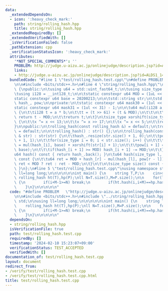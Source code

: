 ```yaml
---
data:
  _extendedDependsOn:
  - icon: ':heavy_check_mark:'
    path: string/rolling_hash.hpp
    title: string/rolling_hash.hpp
  _extendedRequiredBy: []
  _extendedVerifiedWith: []
  _isVerificationFailed: false
  _pathExtension: cpp
  _verificationStatusIcon: ':heavy_check_mark:'
  attributes:
    '*NOT_SPECIAL_COMMENTS*': ''
    PROBLEM: http://judge.u-aizu.ac.jp/onlinejudge/description.jsp?id=ALDS1_14_B
    links:
    - http://judge.u-aizu.ac.jp/onlinejudge/description.jsp?id=ALDS1_14_B
  bundledCode: "#line 1 \"test/rolling_hash.test.cpp\"\n#define PROBLEM   \"http://judge.u-aizu.ac.jp/onlinejudge/description.jsp?id=ALDS1_14_B\"\
    \n\n#include <bits/stdc++.h>\n#line 4 \"string/rolling_hash.hpp\"\n\nclass rolling_hash\
    \ {\npublic:\n\tusing u64 = std::uint_fast64_t;\n\tusing size_type = std::uint_fast32_t;\n\
    \tusing i128 = __int128_t;\n\n\tstatic constexpr u64 MOD = (1uL << 61) - 1;\n\t\
    static constexpr u64 base = 20200213;\n\n\tstd::string str;\n\tstd::vector<u64>\
    \ hash_, pow;\n\nprivate:\n\tstatic constexpr u64 mask30 = (1ul << 30) - 1;\n\t\
    static constexpr u64 mask31 = (1ul << 31) - 1;\n\n\tu64 mul(i128 a, i128 b) const\
    \ {\n\t\ti128 t = a * b;\n\t\tt = (t >> 61) + (t & MOD);\n\t\t\n\t\tif(t >= MOD)\
    \ return t - MOD;\n\t\treturn t;\n\t}\n\tsize_type xorshift(size_type x) const\
    \ {\n\t\tx ^= x << 13;\n\t\tx ^= x >> 17;\n\t\tx ^= x << 5;\n\t\treturn x;\n\t\
    }\n\npublic:\n\trolling_hash(const rolling_hash &) = default;\n\trolling_hash(rolling_hash&&)\
    \ = default;\n\n\trolling_hash() : str() {};\n\n\trolling_hash(const std::string\
    \ & str) : str(str) {\n\t\thash_.resize(str.size() + 1, 0);\n\t\tpow.resize(str.size()\
    \ + 1, 1);\n\t\tfor(size_type i = 0; i < str.size(); i++) {\n\t\t\thash_[i + 1]\
    \ = mul(hash_[i], base) + xorshift(str[i] + 1);\n\t\t\tpow[i + 1] = mul(pow[i],\
    \ base);\n\t\t\tif(hash_[i + 1] >= MOD) hash_[i + 1] -= MOD;\n\t\t}\n\t}\n\n\t\
    u64 hash() const { return hash_.back(); }\n\tu64 hash(size_type l, size_type r)\
    \ const {\n\t\tu64 ret = MOD + hash_[r] - mul(hash_[l], pow[r - l]);\n\t\treturn\
    \ ret < MOD ? ret : ret - MOD;\n\t}\n\t\n\tsize_type size() const { return str.size();\
    \ }\n};\n#line 5 \"test/rolling_hash.test.cpp\"\nusing namespace std;\n\nusing\
    \ ll=long long;\n\n\n\n\n\nint main() {\n    string T,P;\n    cin>>T>>P;\n   \
    \ rolling_hash ht(T),hp(P);\nll N=T.size(),M=P.size();\n\n    for(ll i=0;i<N;i++)\
    \ {\n        if(i+M-1>=N) break;\n        if(ht.hash(i,i+M)==hp.hash(0,M)) cout<<i<<endl;\n\
    \    }\n}\n\n\n\n\n"
  code: "#define PROBLEM   \"http://judge.u-aizu.ac.jp/onlinejudge/description.jsp?id=ALDS1_14_B\"\
    \n\n#include <bits/stdc++.h>\n#include \"../string/rolling_hash.hpp\"\nusing namespace\
    \ std;\n\nusing ll=long long;\n\n\n\n\n\nint main() {\n    string T,P;\n    cin>>T>>P;\n\
    \    rolling_hash ht(T),hp(P);\nll N=T.size(),M=P.size();\n\n    for(ll i=0;i<N;i++)\
    \ {\n        if(i+M-1>=N) break;\n        if(ht.hash(i,i+M)==hp.hash(0,M)) cout<<i<<endl;\n\
    \    }\n}\n\n\n\n\n"
  dependsOn:
  - string/rolling_hash.hpp
  isVerificationFile: true
  path: test/rolling_hash.test.cpp
  requiredBy: []
  timestamp: '2024-02-10 15:23:07+09:00'
  verificationStatus: TEST_ACCEPTED
  verifiedWith: []
documentation_of: test/rolling_hash.test.cpp
layout: document
redirect_from:
- /verify/test/rolling_hash.test.cpp
- /verify/test/rolling_hash.test.cpp.html
title: test/rolling_hash.test.cpp
---
```

